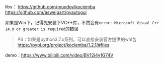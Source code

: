 libs： <https://github.com/muodov/kociemba>   <https://github.com/asweigart/pyautogui>

如果是Win下，记得先安装下VC++库，不然会有`error: Microsoft Visual C++ 14.0 or greater is required`的错误
> PS：如果是python3.7.x系列，可以直接安装官方提供的whl包<https://pypi.org/project/kociemba/1.2.1/#files>

demo：<https://www.bilibili.com/video/BV12i4y1G74V>
